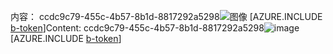 <span data-ttu-id="522b6-101">内容： ccdc9c79-455c-4b57-8b1d-8817292a5298![图像](c86d00a3-67dc-4da9-8625-2c765a7353f8.png)
[AZURE.INCLUDE [b-token](cec4d079-1f12-4a28-8232-30b3023fed23.md)]</span><span class="sxs-lookup"><span data-stu-id="522b6-101">Content: ccdc9c79-455c-4b57-8b1d-8817292a5298![image](c86d00a3-67dc-4da9-8625-2c765a7353f8.png)
[AZURE.INCLUDE [b-token](cec4d079-1f12-4a28-8232-30b3023fed23.md)]</span></span>
